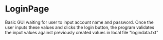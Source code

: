 # LoginPage
Basic GUI waiting for user to input account name and password.
Once the user inputs these values and clicks the login button, the program validates the input
values against previously created values in local file "logindata.txt"
